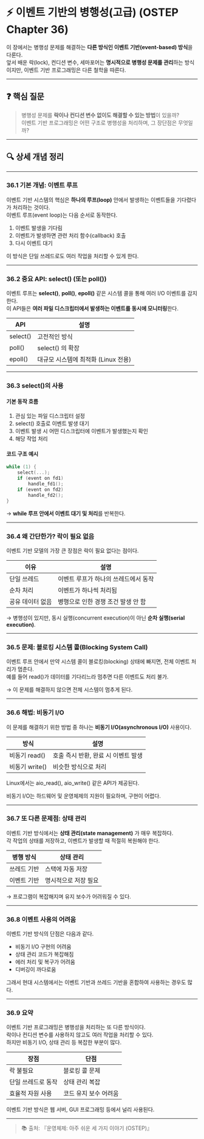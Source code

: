 # ⚡ 이벤트 기반의 병행성(고급) (OSTEP Chapter 36)

이 장에서는 병행성 문제를 해결하는 **다른 방식인 이벤트 기반(event-based) 방식**을 다룬다.  
앞서 배운 락(lock), 컨디션 변수, 세마포어는 **명시적으로 병행성 문제를 관리**하는 방식이지만, 이벤트 기반 프로그래밍은 다른 철학을 따른다.

---

## ❓ 핵심 질문

> 병행성 문제를 **락이나 컨디션 변수 없이도 해결할 수 있는 방법**이 있을까?  
> 이벤트 기반 프로그래밍은 어떤 구조로 병행성을 처리하며, 그 장단점은 무엇일까?

---

## 🔍 상세 개념 정리

---

### 36.1 기본 개념: 이벤트 루프

이벤트 기반 시스템의 핵심은 **하나의 루프(loop)** 안에서 발생하는 이벤트들을 기다렸다가 처리하는 것이다.  
이벤트 루프(event loop)는 다음 순서로 동작한다.

1. 이벤트 발생을 기다림
2. 이벤트가 발생하면 관련 처리 함수(callback) 호출
3. 다시 이벤트 대기

이 방식은 단일 쓰레드로도 여러 작업을 처리할 수 있게 한다.

---

### 36.2 중요 API: select() (또는 poll())

이벤트 루프는 **select()**, **poll()**, **epoll()** 같은 시스템 콜을 통해 여러 I/O 이벤트를 감지한다.  
이 API들은 **여러 파일 디스크립터에서 발생하는 이벤트를 동시에 모니터링**한다.

| API | 설명 |
|-----|------|
| select() | 고전적인 방식 |
| poll() | select() 의 확장 |
| epoll() | 대규모 시스템에 최적화 (Linux 전용) |

---

### 36.3 select()의 사용

#### 기본 동작 흐름

1. 관심 있는 파일 디스크립터 설정
2. select() 호출로 이벤트 발생 대기
3. 이벤트 발생 시 어떤 디스크립터에 이벤트가 발생했는지 확인
4. 해당 작업 처리

#### 코드 구조 예시
```c
while (1) {
    select(...);
    if (event on fd1)
        handle_fd1();
    if (event on fd2)
        handle_fd2();
}
```

→ **while 루프 안에서 이벤트 대기 및 처리**를 반복한다.

---

### 36.4 왜 간단한가? 락이 필요 없음

이벤트 기반 모델의 가장 큰 장점은 락이 필요 없다는 점이다.

| 이유 | 설명 |
|------|------|
| 단일 쓰레드 | 이벤트 루프가 하나의 쓰레드에서 동작 |
| 순차 처리 | 이벤트가 하나씩 처리됨 |
| 공유 데이터 없음 | 병행으로 인한 경쟁 조건 발생 안 함 |

→ 병행성이 있지만, 동시 실행(concurrent execution)이 아닌 **순차 실행(serial execution)**.

---

### 36.5 문제: 블로킹 시스템 콜(Blocking System Call)

이벤트 루프 안에서 만약 시스템 콜이 블로킹(blocking) 상태에 빠지면, 전체 이벤트 처리가 멈춘다.  
예를 들어 read()가 데이터를 기다리느라 멈추면 다른 이벤트도 처리 불가.

→ 이 문제를 해결하지 않으면 전체 시스템이 멈추게 된다.

---

### 36.6 해법: 비동기 I/O

이 문제를 해결하기 위한 방법 중 하나는 **비동기 I/O(asynchronous I/O)** 사용이다.

| 방식 | 설명 |
|------|------|
| 비동기 read() | 호출 즉시 반환, 완료 시 이벤트 발생 |
| 비동기 write() | 비슷한 방식으로 처리 |

Linux에서는 aio_read(), aio_write() 같은 API가 제공된다.

비동기 I/O는 하드웨어 및 운영체제의 지원이 필요하며, 구현이 어렵다.

---

### 36.7 또 다른 문제점: 상태 관리

이벤트 기반 방식에서는 **상태 관리(state management)** 가 매우 복잡하다.  
각 작업의 상태를 저장하고, 이벤트가 발생할 때 적절히 복원해야 한다.

| 병행 방식 | 상태 관리 |
|----------|----------|
| 쓰레드 기반 | 스택에 자동 저장 |
| 이벤트 기반 | 명시적으로 저장 필요 |

→ 프로그램이 복잡해지며 유지 보수가 어려워질 수 있다.

---

### 36.8 이벤트 사용의 어려움

이벤트 기반 방식의 단점은 다음과 같다.

- 비동기 I/O 구현의 어려움
- 상태 관리 코드가 복잡해짐
- 에러 처리 및 복구가 어려움
- 디버깅이 까다로움

그래서 현대 시스템에서는 이벤트 기반과 쓰레드 기반을 혼합하여 사용하는 경우도 많다.

---

### 36.9 요약

이벤트 기반 프로그래밍은 병행성을 처리하는 또 다른 방식이다.  
락이나 컨디션 변수를 사용하지 않고도 여러 작업을 처리할 수 있다.  
하지만 비동기 I/O, 상태 관리 등 복잡한 부분이 많다.

| 장점 | 단점 |
|-----|------|
| 락 불필요 | 블로킹 콜 문제 |
| 단일 쓰레드로 동작 | 상태 관리 복잡 |
| 효율적 자원 사용 | 코드 유지 보수 어려움 |

이벤트 기반 방식은 웹 서버, GUI 프로그래밍 등에서 널리 사용된다.

---

> 📚 출처: 『운영체제: 아주 쉬운 세 가지 이야기 (OSTEP)』
